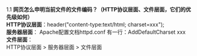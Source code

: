 1.1
**网页怎么申明当前文件的文件编码？（HTTP协议层面、文件层面，它们的优先级如何）**    
**HTTP协议层面**：header("content-type:text/html; charset=xxx");                   
**服务器层面**：  Apache配置文档httpd.conf 有一行：AddDefaultCharset xxx                            
**文件层面**：    <META http-equiv="content-type" content="text/html; charset=xxx">                
HTTP协议层面 > 服务器层面 > 文件层面   
